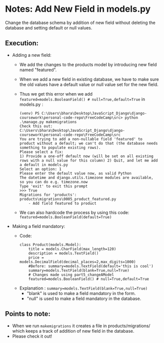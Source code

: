 # Notes: Add New Field in models.py 

Change the database schema by addition of new field without deleting the database and setting default or null values.

## Execution:
* Adding a new field:

    * We add the changes to the products model by introducing new field named "featured".
    * When we add a new field in existing database, we have to make sure the old values have a default value or null value set for the new field.
    * Thus we get this error when we add ```featured=models.BooleanField() # null=True,default=True``` in models.py :
        ```
        (venv) PS C:\Users\bhara\Desktop\JavaScript_Django\django-coursework\personal-code-repo\FreeCodeCamp\src> python .\manage.py makemigrations
        Check this out: C:\Users\bhara\Desktop\JavaScript_Django\django-coursework\personal-code-repo\FreeCodeCamp\src
        You are trying to add a non-nullable field 'featured' to product without a default; we can't do that (the database needs something to populate existing rows).
        Please select a fix:
        1) Provide a one-off default now (will be set on all existing rows with a null value for this column) 2) Quit, and let me add a default in models.py
        Select an option: 1
        Please enter the default value now, as valid Python
        The datetime and django.utils.timezone modules are available, so you can do e.g. timezone.now
        Type 'exit' to exit this prompt
        >>> True
        Migrations for 'products':
        products\migrations\0005_product_featured.py
            - Add field featured to product
        ```

    * We can also hardcode the process by using this code:
        ```featured=models.BooleanField(default=True)```

* Making a field mandatory:

    * Code:
        ```
        class Product(models.Model):
            title = models.CharField(max_length=120)
            description = models.TextField()
            price = models.DecimalField(decimal_places=2,max_digits=1000)
            #Before: summary=models.TextField(default='this is cool')
            summary=models.TextField(blank=True,null=True)
            # Changes made using part5_changeAModel
            featured=models.BooleanField() # null=True,default=True
        ```
    * Explanation : ```summary=models.TextField(blank=True,null=True)```
        - "blank" is used to make a field mandatory in the form.
        - "null" is used to make a field mandatory in the database.

## Points to note:
* When we run  ```makemigrations``` it creates a file in products/migrations/ which keeps a track of addition of new field in the database.
* Please check it out!
